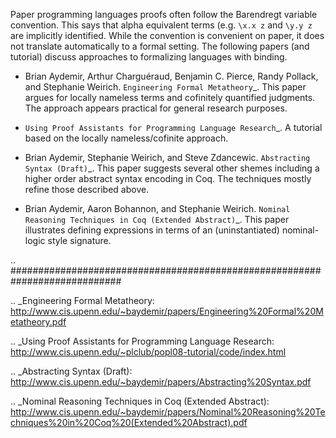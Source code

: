 Paper programming languages proofs often follow the Barendregt variable convention. This says that alpha equivalent terms (e.g. ``\x.x z`` and ``\y.y z`` are implicitly identified.  While the convention is convenient on paper, it does not translate automatically to a formal setting.  The following papers (and tutorial) discuss approaches to formalizing languages with binding.

* Brian Aydemir, Arthur Charguéraud, Benjamin C. Pierce, Randy Pollack, and Stephanie Weirich. `Engineering Formal Metatheory`_. This paper argues for locally nameless terms and cofinitely quantified judgments.  The approach appears practical for general research purposes.

* `Using Proof Assistants for Programming Language Research`_. A tutorial based on the locally nameless/cofinite approach.

* Brian Aydemir, Stephanie Weirich, and Steve Zdancewic. `Abstracting Syntax (Draft)`_. This paper suggests several other shemes including a higher order abstract syntax encoding in Coq.  The techniques mostly refine those described above.

* Brian Aydemir, Aaron Bohannon, and Stephanie Weirich. `Nominal Reasoning Techniques in Coq (Extended Abstract)`_.  This paper illustrates defining expressions in terms of an (uninstantiated) nominal-logic style signature.

.. ############################################################################

.. _Engineering Formal Metatheory: http://www.cis.upenn.edu/~baydemir/papers/Engineering%20Formal%20Metatheory.pdf

.. _Using Proof Assistants for Programming Language Research: http://www.cis.upenn.edu/~plclub/popl08-tutorial/code/index.html

.. _Abstracting Syntax (Draft): http://www.cis.upenn.edu/~baydemir/papers/Abstracting%20Syntax.pdf

.. _Nominal Reasoning Techniques in Coq (Extended Abstract): http://www.cis.upenn.edu/~baydemir/papers/Nominal%20Reasoning%20Techniques%20in%20Coq%20(Extended%20Abstract).pdf

